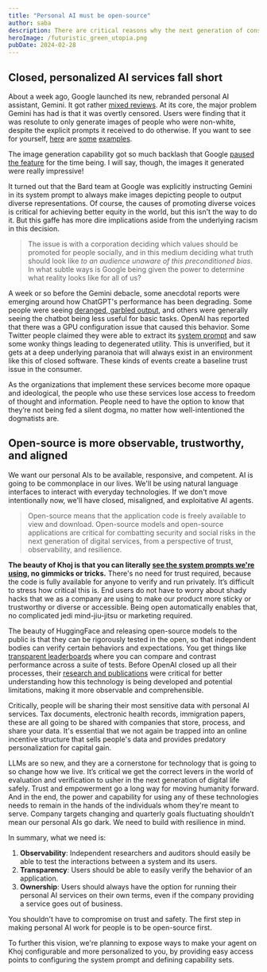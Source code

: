 ```yaml
---
title: "Personal AI must be open-source"
author: saba
description: There are critical reasons why the next generation of consumer tools for personal AI should be open source.
heroImage: /futuristic_green_utopia.png
pubDate: 2024-02-28
---
```


## Closed, personalized AI services fall short
About a week ago, Google launched its new, rebranded personal AI assistant, Gemini. It got rather [mixed reviews](https://twitter.com/mjuric/status/1761981816125469064). At its core, the major problem Gemini has had is that it was overtly censored. Users were finding that it was resolute to only generate images of people who were non-white, despite the explicit prompts it received to do otherwise. If you want to see for yourself, [here](https://twitter.com/debarghya_das/status/1759786243519615169) are [some](https://twitter.com/iamyesyouareno/status/1760350903511449717) [examples](https://twitter.com/yishan/status/176085921487513216).

The image generation capability got so much backlash that Google [paused the feature](https://web.archive.org/web/20240226020752/https://blog.google/products/gemini/gemini-image-generation-issue/) for the time being. I will say, though, the images it generated were really impressive!

It turned out that the Bard team at Google was explicitly instructing Gemini in its system prompt to always make images depicting people to output diverse representations. Of course, the causes of promoting diverse voices is critical for achieving better equity in the world, but this isn't the way to do it. But this gaffe has more dire implications aside from the underlying racism in this decision.


> The issue is with a corporation deciding which values should be promoted for people socially, and in this medium deciding what truth should look like *to an audience unaware of this preconditioned bias*. In what subtle ways is Google being given the power to determine what reality looks like for all of us?

A week or so before the Gemini debacle, some anecdotal reports were emerging around how ChatGPT's performance has been degrading. Some people were seeing [deranged, garbled output](http://web.archive.org/web/20240228160957/https://arstechnica.com/information-technology/2024/02/chatgpt-alarms-users-by-spitting-out-shakespearean-nonsense-and-rambling/), and others were generally seeing the chatbot being less useful for basic tasks. OpenAI has reported that there was a GPU configuration issue that caused this behavior. Some Twitter people claimed they were able to extract its [system prompt](https://twitter.com/dylan522p/status/1755086111397863777) and saw some wonky things leading to degenerated utility. This is unverified, but it gets at a deep underlying paranoia that will always exist in an environment like this of closed software. These kinds of events create a baseline trust issue in the consumer.

As the organizations that implement these services become more opaque and ideological, the people who use these services lose access to freedom of thought and information. People need to have the option to know that they’re not being fed a silent dogma, no matter how well-intentioned the dogmatists are.

## Open-source is more observable, trustworthy, and aligned

We want our personal AIs to be available, responsive, and competent. AI is going to be commonplace in our lives. We'll be using natural language interfaces to interact with everyday technologies. If we don't move intentionally now, we'll have closed, misaligned, and exploitative AI agents.

> Open-source means that the application code is freely available to view and download. Open-source models and open-source applications are critical for combatting security and social risks in the next generation of digital services, from a perspective of trust, observability, and resilience.

**The beauty of Khoj is that you can literally [see the system prompts we're using](https://github.com/khoj-ai/khoj/blob/master/src/khoj/processor/conversation/prompts.py#L5), no gimmicks or tricks.** There's no need for trust required, because the code is fully available for anyone to verify and run privately. It’s difficult to stress how critical this is. End users do not have to worry about shady hacks that we as a company are using to make our product more sticky or trustworthy or diverse or accessible. Being open automatically enables that, no complicated jedi mind-jiu-jitsu or marketing required.

The beauty of HuggingFace and releasing open-source models to the public is that they can be rigorously tested in the open, so that independent bodies can verify certain behaviors and expectations. You get things like [transparent leaderboards](https://huggingface.co/spaces/HuggingFaceH4/open_llm_leaderboard) where you can compare and contrast performance across a suite of tests. Before OpenAI closed up all their processes, their [research and publications](https://openai.com/research) were critical for better understanding how this technology is being developed and potential limitations, making it more observable and comprehensible.

Critically, people will be sharing their most sensitive data with personal AI services. Tax documents, electronic health records, immigration papers, these are all going to be shared with companies that store, process, and share your data. It's essential that we not again be trapped into an online incentive structure that sells people's data and provides predatory personalization for capital gain.

LLMs are so new, and they are a cornerstone for technology that is going to so change how we live. It’s critical we get the correct levers in the world of evaluation and verification to usher in the next generation of digital life safely. Trust and empowerment go a long way for moving humanity forward. And in the end, the power and capability for using any of these technologies needs to remain in the hands of the individuals whom they're meant to serve. Company targets changing and quarterly goals fluctuating shouldn’t mean our personal AIs go dark. We need to build with resilience in mind.

In summary, what we need is:
1. **Observability**: Independent researchers and auditors should easily be able to test the interactions between a system and its users.
2. **Transparency**: Users should be able to easily verify the behavior of an application.
3. **Ownership**: Users should always have the option for running their personal AI services on their own terms, even if the company providing a service goes out of business.

You shouldn't have to compromise on trust and safety. The first step in making personal AI work for people is to be open-source first.

To further this vision, we're planning to expose ways to make your agent on Khoj configurable and more personalized to you, by providing easy access points to configuring the system prompt and defining capability sets.
